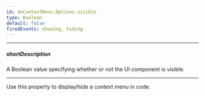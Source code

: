 ```yaml
---
id: dxContextMenu.Options.visible
type: Boolean
default: false
firedEvents: showing, hiding
---
```

---
##### shortDescription
A Boolean value specifying whether or not the UI component is visible.

---
Use this property to display/hide a context menu in code.